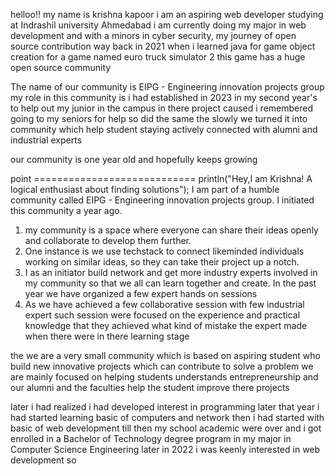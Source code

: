
helloo!! my name is krishna kapoor i am an aspiring web developer studying at Indrashil university Ahmedabad i am currently doing my major in web development and with a minors in cyber security, my journey of open source contribution way back in 2021 when i learned java for game object creation for a game named euro truck simulator 2 this game has a huge open source community 


The name of our community is EIPG - Engineering innovation projects group
my role in this community is i had established in 2023 in my second year's  to help out my junior in the campus in there project caused i remembered going to my seniors for help so did the same the slowly we turned it into community which help student staying actively connected with alumni and industrial experts 

our community is one year old and hopefully keeps growing 



point ============================
println("Hey,I am Krishna! A logical enthusiast about finding solutions");
I am part of a humble community called EIPG - Engineering innovation projects group. I initiated this community a year ago. 

1) my community is a space where everyone can share their ideas openly and collaborate to develop them further.
2)  One instance is we use techstack to connect likeminded individuals working on similar ideas, so they can take their project up a notch.
3)  I as an initiator build network and get more industry experts involved in my community so that we all can learn together and create. In the past year we have organized a few expert hands on sessions 
4) As we have achieved a few collaborative session with few industrial expert such session were focused on the experience and practical knowledge that they achieved what kind of mistake the expert made when there were in there learning stage 








the 
we are a very small community which is based on  aspiring student who build new innovative projects which can contribute to solve a problem  we are mainly focused on helping students understands entrepreneurship and our alumni and the faculties help the student improve there projects 
 







later i had realized i  had  developed interest in programming later that year i had started learning basic of computers and network then i had started with basic of web development till then my school academic were over  and i got enrolled in a Bachelor of Technology degree program in my major in Computer Science Engineering later in 2022 i was keenly interested in web development so 